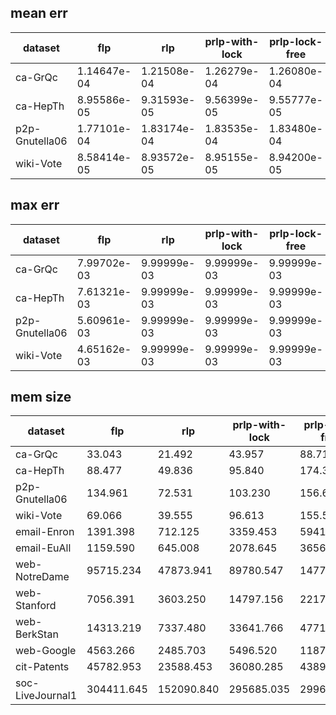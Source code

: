 
## mean err

dataset | flp | rlp | prlp-with-lock | prlp-lock-free
--- | --- | --- | --- | ---
ca-GrQc | 1.14647e-04 | 1.21508e-04 | 1.26279e-04 | 1.26080e-04
ca-HepTh | 8.95586e-05 | 9.31593e-05 | 9.56399e-05 | 9.55777e-05
p2p-Gnutella06 | 1.77101e-04 | 1.83174e-04 | 1.83535e-04 | 1.83480e-04
wiki-Vote | 8.58414e-05 | 8.93572e-05 | 8.95155e-05 | 8.94200e-05

## max err

dataset | flp | rlp | prlp-with-lock | prlp-lock-free
--- | --- | --- | --- | ---
ca-GrQc | 7.99702e-03 | 9.99999e-03 | 9.99999e-03 | 9.99999e-03
ca-HepTh | 7.61321e-03 | 9.99999e-03 | 9.99999e-03 | 9.99999e-03
p2p-Gnutella06 | 5.60961e-03 | 9.99999e-03 | 9.99999e-03 | 9.99999e-03
wiki-Vote | 4.65162e-03 | 9.99999e-03 | 9.99999e-03 | 9.99999e-03

## mem size

dataset | flp | rlp | prlp-with-lock | prlp-lock-free
--- | --- | --- | --- | ---
ca-GrQc | 33.043 | 21.492 | 43.957 | 88.711
ca-HepTh | 88.477 | 49.836 | 95.840 | 174.371
p2p-Gnutella06 | 134.961 | 72.531 | 103.230 | 156.637
wiki-Vote | 69.066 | 39.555 | 96.613 | 155.539
email-Enron | 1391.398 | 712.125 | 3359.453 | 5941.945
email-EuAll | 1159.590 | 645.008 | 2078.645 | 3656.371
web-NotreDame | 95715.234 | 47873.941 | 89780.547 | 147739.062
web-Stanford | 7056.391 | 3603.250 | 14797.156 | 22173.352
web-BerkStan | 14313.219 | 7337.480 | 33641.766 | 47711.637
web-Google | 4563.266 | 2485.703 | 5496.520 | 11873.887
cit-Patents | 45782.953 | 23588.453 | 36080.285 | 43899.586
soc-LiveJournal1 | 304411.645 | 152090.840 | 295685.035 | 299699.387
